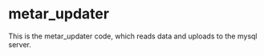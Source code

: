 metar_updater
=============
This is the metar_updater code, which reads data and uploads to the mysql server.
